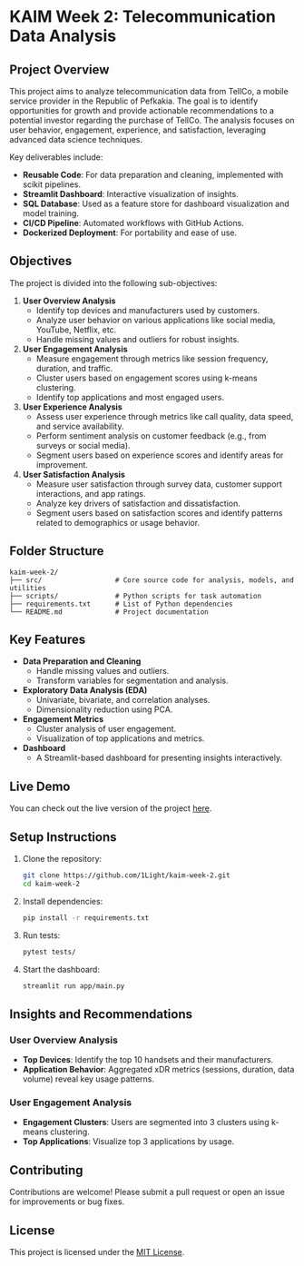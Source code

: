 # KAIM Week 2: Telecommunication Data Analysis  

## Project Overview  
This project aims to analyze telecommunication data from TellCo, a mobile service provider in the Republic of Pefkakia. The goal is to identify opportunities for growth and provide actionable recommendations to a potential investor regarding the purchase of TellCo. The analysis focuses on user behavior, engagement, experience, and satisfaction, leveraging advanced data science techniques.  

Key deliverables include:  
- **Reusable Code**: For data preparation and cleaning, implemented with scikit pipelines.  
- **Streamlit Dashboard**: Interactive visualization of insights.  
- **SQL Database**: Used as a feature store for dashboard visualization and model training.  
- **CI/CD Pipeline**: Automated workflows with GitHub Actions.  
- **Dockerized Deployment**: For portability and ease of use.  

## Objectives  
The project is divided into the following sub-objectives:  
1. **User Overview Analysis**  
   - Identify top devices and manufacturers used by customers.  
   - Analyze user behavior on various applications like social media, YouTube, Netflix, etc.  
   - Handle missing values and outliers for robust insights.  
2. **User Engagement Analysis**  
   - Measure engagement through metrics like session frequency, duration, and traffic.  
   - Cluster users based on engagement scores using k-means clustering.  
   - Identify top applications and most engaged users.  
3. **User Experience Analysis**  
   - Assess user experience through metrics like call quality, data speed, and service availability.  
   - Perform sentiment analysis on customer feedback (e.g., from surveys or social media).  
   - Segment users based on experience scores and identify areas for improvement.  
4. **User Satisfaction Analysis**  
   - Measure user satisfaction through survey data, customer support interactions, and app ratings.  
   - Analyze key drivers of satisfaction and dissatisfaction.  
   - Segment users based on satisfaction scores and identify patterns related to demographics or usage behavior. 

## Folder Structure  
```
kaim-week-2/
├── src/                  # Core source code for analysis, models, and utilities
├── scripts/              # Python scripts for task automation
├── requirements.txt      # List of Python dependencies
└── README.md             # Project documentation
```  

## Key Features  
- **Data Preparation and Cleaning**  
   - Handle missing values and outliers.  
   - Transform variables for segmentation and analysis.  
- **Exploratory Data Analysis (EDA)**  
   - Univariate, bivariate, and correlation analyses.  
   - Dimensionality reduction using PCA.  
- **Engagement Metrics**  
   - Cluster analysis of user engagement.  
   - Visualization of top applications and metrics.  
- **Dashboard**  
   - A Streamlit-based dashboard for presenting insights interactively.  

## Live Demo  
You can check out the live version of the project [here](https://kaim-week-2.streamlit.app/).

## Setup Instructions  
1. Clone the repository:  
   ```bash
   git clone https://github.com/1Light/kaim-week-2.git
   cd kaim-week-2
   ```  
2. Install dependencies:  
   ```bash
   pip install -r requirements.txt
   ```  
3. Run tests:  
   ```bash
   pytest tests/
   ```  
4. Start the dashboard:  
   ```bash
   streamlit run app/main.py
   ```  

## Insights and Recommendations  
### User Overview Analysis  
- **Top Devices**: Identify the top 10 handsets and their manufacturers.  
- **Application Behavior**: Aggregated xDR metrics (sessions, duration, data volume) reveal key usage patterns.  

### User Engagement Analysis  
- **Engagement Clusters**: Users are segmented into 3 clusters using k-means clustering.  
- **Top Applications**: Visualize top 3 applications by usage.  

## Contributing  
Contributions are welcome! Please submit a pull request or open an issue for improvements or bug fixes.  

## License  
This project is licensed under the [MIT License](LICENSE).